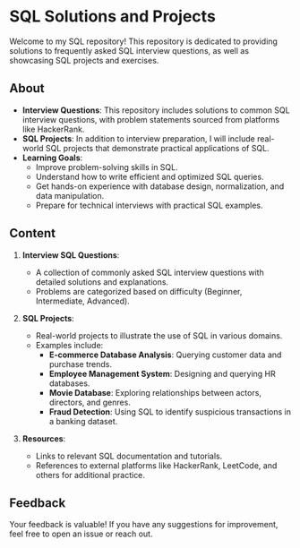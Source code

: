 # SQL Solutions and Projects

Welcome to my SQL repository! This repository is dedicated to providing solutions to frequently asked SQL interview questions, as well as showcasing SQL projects and exercises.

## **About**
- **Interview Questions**: This repository includes solutions to common SQL interview questions, with problem statements sourced from platforms like HackerRank.
- **SQL Projects**: In addition to interview preparation, I will include real-world SQL projects that demonstrate practical applications of SQL.
- **Learning Goals**:
  - Improve problem-solving skills in SQL.
  - Understand how to write efficient and optimized SQL queries.
  - Get hands-on experience with database design, normalization, and data manipulation.
  - Prepare for technical interviews with practical SQL examples.

## **Content**
1. **Interview SQL Questions**:
   - A collection of commonly asked SQL interview questions with detailed solutions and explanations.
   - Problems are categorized based on difficulty (Beginner, Intermediate, Advanced).
   
2. **SQL Projects**:
   - Real-world projects to illustrate the use of SQL in various domains.
   - Examples include:
     - **E-commerce Database Analysis**: Querying customer data and purchase trends.
     - **Employee Management System**: Designing and querying HR databases.
     - **Movie Database**: Exploring relationships between actors, directors, and genres.
     - **Fraud Detection**: Using SQL to identify suspicious transactions in a banking dataset.

3. **Resources**:
   - Links to relevant SQL documentation and tutorials.
   - References to external platforms like HackerRank, LeetCode, and others for additional practice.

## **Feedback**
Your feedback is valuable! If you have any suggestions for improvement, feel free to open an issue or reach out.
